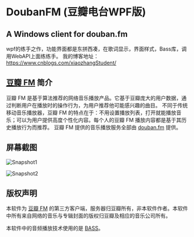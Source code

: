 # DoubanFM (豆瓣电台WPF版)
## A Windows client for douban.fm

wpf的练手之作，功能界面都是东拼西凑，在歌词显示，界面样式，Bass库，调用WebAPI上面练练手。
我的博客地址：https://www.cnblogs.com/xiaozhangStudent/


## [豆瓣 FM](http://douban.fm/) 简介

豆瓣 FM 是基于算法推荐的网络音乐播放产品。它基于豆瓣庞大的用户数据，通过判断用户在播放时的操作行为，为用户推荐他可能感兴趣的曲目。 不同于传统移动音乐播放器，豆瓣 FM 的特点在于：不用设置播放列表，打开就能播放音乐；可以为用户提供高度个性化内容。每个人的豆瓣 FM 播放内容都是基于其历史播放行为而推荐。 豆瓣 FM 提供的音乐播放服务全部由 [douban.fm](douban.fm) 提供。
## 屏幕截图

![Snapshot1](https://github.com/qwe7922142/DouBanFM_WPF/blob/master/pic/1.png)

![Snapshot2](https://github.com/qwe7922142/DouBanFM_WPF/blob/master/pic/2.png)

## 版权声明

本软件为 [豆瓣 FM](http://douban.fm) 的第三方客户端，服务器归豆瓣所有，非本软件作者。本软件中所有来自网络的音乐与专辑封面的版权归豆瓣及相应的音乐公司所有。

本软件中的音频播放技术使用的是 [BASS](http://www.un4seen.com/)。



